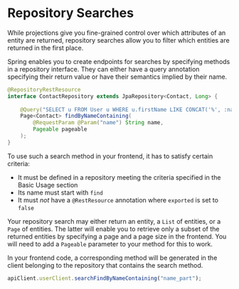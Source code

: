 # Repository Searches

While projections give you fine-grained control over which attributes of an entity are returned, repository searches allow you to filter which entities are returned in the first place.

Spring enables you to create endpoints for searches by specifying methods in a repository interface.
They can either have a query annotation specifying their return value or have their semantics implied by their name.

```java
@RepositoryRestResource
interface ContactRepository extends JpaRepository<Contact, Long> {
    
    @Query("SELECT u FROM User u WHERE u.firstName LIKE CONCAT('%', :name, '%') OR u.lastName LIKE CONCAT('%', :name, '%')")
    Page<Contact> findByNameContaining(
        @RequestParam @Param("name") String name,
        Pageable pageable
    );
}
```

To use such a search method in your frontend, it has to satisfy certain criteria:

- It must be defined in a repository meeting the criteria specified in the Basic Usage section
- Its name must start with `find`
- It must *not* have a `@RestResource` annotation where `exported` is set to `false`

Your repository search may either return an entity, a `List` of entities, or a `Page` of entities.
The latter will enable you to retrieve only a subset of the returned entities by specifying a page and a page size in the frontend.
You will need to add a `Pageable` parameter to your method for this to work.

In your frontend code, a corresponding method will be generated in the client belonging to the repository that contains the search method.

```typescript
apiClient.userClient.searchFindByNameContaining("name_part");
```